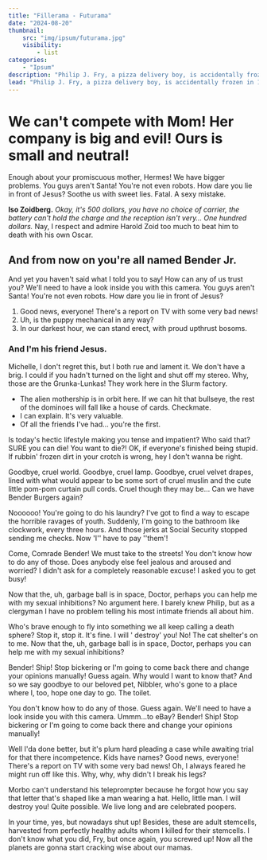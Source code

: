 ```yaml
---
title: "Fillerama - Futurama"
date: "2024-08-20"
thumbnail:
    src: "img/ipsum/futurama.jpg"
    visibility:
        - list
categories:
    - "Ipsum"
description: "Philip J. Fry, a pizza delivery boy, is accidentally frozen in 1999 and thawed out on New Year's Eve 2999."
lead: "Philip J. Fry, a pizza delivery boy, is accidentally frozen in 1999 and thawed out on New Year's Eve 2999."
---
```


# We can't compete with Mom! Her company is big and evil! Ours is small and neutral!

Enough about your promiscuous mother, Hermes! We have bigger problems. You guys aren't Santa! You're not even robots.
How dare you lie in front of Jesus? Soothe us with sweet lies. Fatal. A sexy mistake.

__lso Zoidberg.__ *Okay, it's 500 dollars, you have no choice of carrier, the battery can't hold the charge and the
reception isn't very… One hundred dollars.* Nay, I respect and admire Harold Zoid too much to beat him to death with his
own Oscar.

## And from now on you're all named Bender Jr.

And yet you haven't said what I told you to say! How can any of us trust you? We'll need to have a look inside you with
this camera. You guys aren't Santa! You're not even robots. How dare you lie in front of Jesus?

1. Good news, everyone! There's a report on TV with some very bad news!
2. Uh, is the puppy mechanical in any way?
3. In our darkest hour, we can stand erect, with proud upthrust bosoms.

### And I'm his friend Jesus.

Michelle, I don't regret this, but I both rue and lament it. We don't have a brig. I could if you hadn't turned on the
light and shut off my stereo. Why, those are the Grunka-Lunkas! They work here in the Slurm factory.

* The alien mothership is in orbit here. If we can hit that bullseye, the rest of the dominoes will fall like a house of
  cards. Checkmate.
* I can explain. It's very valuable.
* Of all the friends I've had… you're the first.

Is today's hectic lifestyle making you tense and impatient? Who said that? SURE you can die! You want to die?! OK, if
everyone's finished being stupid. If rubbin' frozen dirt in your crotch is wrong, hey I don't wanna be right.

Goodbye, cruel world. Goodbye, cruel lamp. Goodbye, cruel velvet drapes, lined with what would appear to be some sort of
cruel muslin and the cute little pom-pom curtain pull cords. Cruel though they may be… Can we have Bender Burgers again?

Noooooo! You're going to do his laundry? I've got to find a way to escape the horrible ravages of youth. Suddenly, I'm
going to the bathroom like clockwork, every three hours. And those jerks at Social Security stopped sending me checks.
Now 'I'' have to pay ''them'!

Come, Comrade Bender! We must take to the streets! You don't know how to do any of those. Does anybody else feel jealous
and aroused and worried? I didn't ask for a completely reasonable excuse! I asked you to get busy!

Now that the, uh, garbage ball is in space, Doctor, perhaps you can help me with my sexual inhibitions? No argument
here. I barely knew Philip, but as a clergyman I have no problem telling his most intimate friends all about him.

Who's brave enough to fly into something we all keep calling a death sphere? Stop it, stop it. It's fine. I will '
destroy' you! No! The cat shelter's on to me. Now that the, uh, garbage ball is in space, Doctor, perhaps you can help
me with my sexual inhibitions?

Bender! Ship! Stop bickering or I'm going to come back there and change your opinions manually! Guess again. Why would I
want to know that? And so we say goodbye to our beloved pet, Nibbler, who's gone to a place where I, too, hope one day
to go. The toilet.

You don't know how to do any of those. Guess again. We'll need to have a look inside you with this camera. Ummm…to eBay?
Bender! Ship! Stop bickering or I'm going to come back there and change your opinions manually!

Well I'da done better, but it's plum hard pleading a case while awaiting trial for that there incompetence. Kids have
names? Good news, everyone! There's a report on TV with some very bad news! Oh, I always feared he might run off like
this. Why, why, why didn't I break his legs?

Morbo can't understand his teleprompter because he forgot how you say that letter that's shaped like a man wearing a
hat. Hello, little man. I will destroy you! Quite possible. We live long and are celebrated poopers.

In your time, yes, but nowadays shut up! Besides, these are adult stemcells, harvested from perfectly healthy adults
whom I killed for their stemcells. I don't know what you did, Fry, but once again, you screwed up! Now all the planets
are gonna start cracking wise about our mamas.
